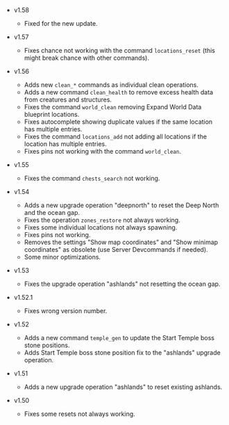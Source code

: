 - v1.58
  - Fixed for the new update.

- v1.57
  - Fixes chance not working with the command `locations_reset` (this might break chance with other commands).

- v1.56
  - Adds new `clean_*` commands as individual clean operations.
  - Adds a new command `clean_health` to remove excess health data from creatures and structures.
  - Fixes the command `world_clean` removing Expand World Data blueprint locations.
  - Fixes autocomplete showing duplicate values if the same location has multiple entries.
  - Fixes the command `locations_add` not adding all locations if the location has multiple entries.
  - Fixes pins not working with the command `world_clean`.

- v1.55
  - Fixes the command `chests_search` not working.

- v1.54
  - Adds a new upgrade operation "deepnorth" to reset the Deep North and the ocean gap.
  - Fixes the operation `zones_restore` not always working.
  - Fixes some individual locations not always spawning.
  - Fixes pins not working.
  - Removes the settings "Show map coordinates" and "Show minimap coordinates" as obsolete (use Server Devcommands if needed).
  - Some minor optimizations.

- v1.53
  - Fixes the upgrade operation "ashlands" not resetting the ocean gap.

- v1.52.1
  - Fixes wrong version number.

- v1.52
  - Adds a new command `temple_gen` to update the Start Temple boss stone positions.
  - Adds Start Temple boss stone position fix to the "ashlands" upgrade operation.

- v1.51
  - Adds a new upgrade operation "ashlands" to reset existing ashlands.

- v1.50
  - Fixes some resets not always working.
